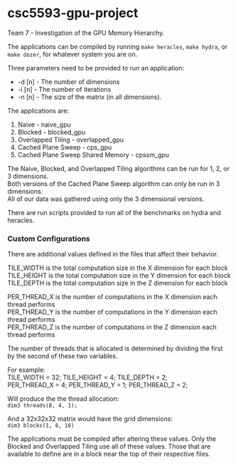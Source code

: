 # csc5593-gpu-project

Team 7 - Investigation of the GPU Memory Hierarchy.

The applications can be compiled by running `make heracles`, `make hydra`, or `make dozer`, for whatever system you are on.

Three parameters need to be provided to run an application:

- -d [n] - The number of dimensions
- -i [n] - The number of iterations
- -n [n] - The size of the matrix (in all dimensions).

The applications are:

1. Naive - naive_gpu
1. Blocked - blocked_gpu
1. Overlapped Tiling - overlapped_gpu
1. Cached Plane Sweep - cps_gpu
1. Cached Plane Sweep Shared Memory - cpssm_gpu

The Naive, Blocked, and Overlapped Tiling algorithms can be run for 1, 2, or 3 dimensions.  
Both versions of the Cached Plane Sweep algorithm can only be run in 3 dimensions.  
All of our data was gathered using only the 3 dimensional versions.

There are run scripts provided to run all of the benchmarks on hydra and heracles.

### Custom Configurations

There are additional values defined in the files that affect their behavior.

TILE_WIDTH is the total computation size in the X dimension for each block  
TILE_HEIGHT is the total computation size in the Y dimension for each block  
TILE_DEPTH is the total computation size in the Z dimension for each block  

PER_THREAD_X is the number of computations in the X dimension each thread performs  
PER_THREAD_Y is the number of computations in the Y dimension each thread performs  
PER_THREAD_Z is the number of computations in the Z dimension each thread performs  

The number of threads that is allocated is determined by dividing the first by the second of these two variables.  

For example:  
TILE_WIDTH = 32; TILE_HEIGHT = 4; TILE_DEPTH = 2;   
PER_THREAD_X = 4; PER_THREAD_Y = 1; PER_THREAD_Z = 2;

Will produce the the thread allocation:  
`dim3 threads(8, 4, 1);`

And a 32x32x32 matrix would have the grid dimensions:  
`dim3 blocks(1, 8, 16)`

The applications must be compiled after altering these values. 
Only the Blocked and Overlapped Tiling use all of these values. 
Those that are available to define are in a block near the top of their respective files.